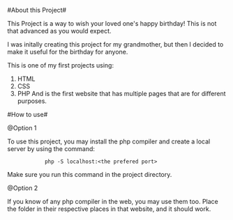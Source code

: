 #About this Project#

This Project is a way to wish your loved one's happy birthday!
This is not that advanced as you would expect.

I was initally creating this project for my grandmother,
but then I decided to make it useful for the birthday for anyone.

This is one of my first projects using:
1. HTML
2. CSS
3. PHP
And is the first website that has multiple pages that are for different purposes.

#How to use#

@Option 1

To use this project, you may install the php compiler and create a local server by using the command:

                php -S localhost:<the prefered port>

Make sure you run this command in the project directory.

@Option 2

If you know of any php compiler in the web, you may use them too.
Place the folder in their respective places in that website,
and it should work.
